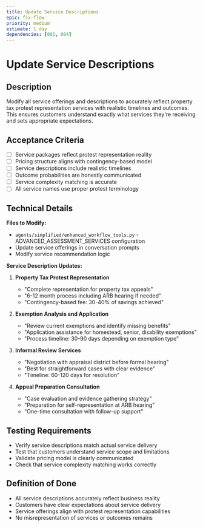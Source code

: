 ```yaml
---
title: Update Service Descriptions
epic: fix-flow
priority: medium
estimate: 1 day
dependencies: [001, 004]
---
```


# Update Service Descriptions

## Description
Modify all service offerings and descriptions to accurately reflect property tax protest representation services with realistic timelines and outcomes. This ensures customers understand exactly what services they're receiving and sets appropriate expectations.

## Acceptance Criteria
- [ ] Service packages reflect protest representation reality
- [ ] Pricing structure aligns with contingency-based model
- [ ] Service descriptions include realistic timelines
- [ ] Outcome probabilities are honestly communicated
- [ ] Service complexity matching is accurate
- [ ] All service names use proper protest terminology

## Technical Details
**Files to Modify:**
- `agents/simplified/enhanced_workflow_tools.py` - ADVANCED_ASSESSMENT_SERVICES configuration
- Update service offerings in conversation prompts
- Modify service recommendation logic

**Service Description Updates:**
1. **Property Tax Protest Representation**
   - "Complete representation for property tax appeals"
   - "6-12 month process including ARB hearing if needed"
   - "Contingency-based fee: 30-40% of savings achieved"

2. **Exemption Analysis and Application**
   - "Review current exemptions and identify missing benefits"
   - "Application assistance for homestead, senior, disability exemptions"
   - "Process timeline: 30-90 days depending on exemption type"

3. **Informal Review Services**
   - "Negotiation with appraisal district before formal hearing"
   - "Best for straightforward cases with clear evidence"
   - "Timeline: 60-120 days for resolution"

4. **Appeal Preparation Consultation**
   - "Case evaluation and evidence gathering strategy"
   - "Preparation for self-representation at ARB hearing"
   - "One-time consultation with follow-up support"

## Testing Requirements
- Verify service descriptions match actual service delivery
- Test that customers understand service scope and limitations
- Validate pricing model is clearly communicated
- Check that service complexity matching works correctly

## Definition of Done
- All service descriptions accurately reflect business reality
- Customers have clear expectations about service delivery
- Service offerings align with protest representation capabilities
- No misrepresentation of services or outcomes remains